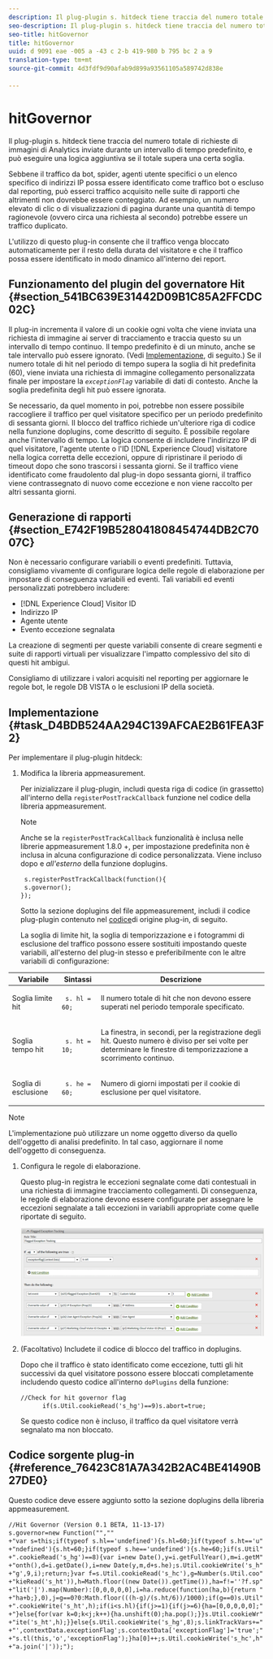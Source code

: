 ```yaml
---
description: Il plug-plugin s. hitdeck tiene traccia del numero totale di richieste di immagini di Analytics inviate durante un intervallo di tempo predefinito, e può eseguire una logica aggiuntiva se il totale supera una certa soglia.
seo-description: Il plug-plugin s. hitdeck tiene traccia del numero totale di richieste di immagini di Analytics inviate durante un intervallo di tempo predefinito, e può eseguire una logica aggiuntiva se il totale supera una certa soglia.
seo-title: hitGovernor
title: hitGovernor
uuid: d 9091 eae -005 a -43 c 2-b 419-980 b 795 bc 2 a 9
translation-type: tm+mt
source-git-commit: 4d3fdf9d90afab9d899a93561105a589742d838e

---
```



# hitGovernor

Il plug-plugin s. hitdeck tiene traccia del numero totale di richieste di immagini di Analytics inviate durante un intervallo di tempo predefinito, e può eseguire una logica aggiuntiva se il totale supera una certa soglia.

Sebbene il traffico da bot, spider, agenti utente specifici o un elenco specifico di indirizzi IP possa essere identificato come traffico bot o escluso dal reporting, può esserci traffico acquisito nelle suite di rapporti che altrimenti non dovrebbe essere conteggiato. Ad esempio, un numero elevato di clic o di visualizzazioni di pagina durante una quantità di tempo ragionevole (ovvero circa una richiesta al secondo) potrebbe essere un traffico duplicato.

L'utilizzo di questo plug-in consente che il traffico venga bloccato automaticamente per il resto della durata del visitatore e che il traffico possa essere identificato in modo dinamico all'interno dei report.

## Funzionamento del plugin del governatore Hit {#section_541BC639E31442D09B1C85A2FFCDC02C}

Il plug-in incrementa il valore di un cookie ogni volta che viene inviata una richiesta di immagine ai server di tracciamento e traccia questo su un intervallo di tempo continuo. Il tempo predefinito è di un minuto, anche se tale intervallo può essere ignorato. (Vedi [Implementazione](../../../implement/js-implementation/plugins/hitgovernor.md#task_D4BDB524AA294C139AFCAE2B61FEA3F2), di seguito.) Se il numero totale di hit nel periodo di tempo supera la soglia di hit predefinita (60), viene inviata una richiesta di immagine collegamento personalizzata finale per impostare la *`exceptionFlag`* variabile di dati di contesto. Anche la soglia predefinita degli hit può essere ignorata.

Se necessario, da quel momento in poi, potrebbe non essere possibile raccogliere il traffico per quel visitatore specifico per un periodo predefinito di sessanta giorni. Il blocco del traffico richiede un'ulteriore riga di codice nella funzione doplugins, come descritto di seguito. È possibile regolare anche l'intervallo di tempo. La logica consente di includere l'indirizzo IP di quel visitatore, l'agente utente o l'ID [!DNL Experience Cloud] visitatore nella logica corretta delle eccezioni, oppure di ripristinare il periodo di timeout dopo che sono trascorsi i sessanta giorni. Se il traffico viene identificato come fraudolento dal plug-in dopo sessanta giorni, il traffico viene contrassegnato di nuovo come eccezione e non viene raccolto per altri sessanta giorni.

## Generazione di rapporti  {#section_E742F19B528041808454744DB2C7007C}

Non è necessario configurare variabili o eventi predefiniti. Tuttavia, consigliamo vivamente di configurare logica delle regole di elaborazione per impostare di conseguenza variabili ed eventi. Tali variabili ed eventi personalizzati potrebbero includere:

* [!DNL Experience Cloud] Visitor ID
* Indirizzo IP
* Agente utente
* Evento eccezione segnalata

La creazione di segmenti per queste variabili consente di creare segmenti e suite di rapporti virtuali per visualizzare l'impatto complessivo del sito di questi hit ambigui.

Consigliamo di utilizzare i valori acquisiti nel reporting per aggiornare le regole bot, le regole DB VISTA o le esclusioni IP della società.

## Implementazione {#task_D4BDB524AA294C139AFCAE2B61FEA3F2}

Per implementare il plug-plugin hitdeck:

1. Modifica la libreria appmeasurement.

   Per inizializzare il plug-plugin, includi questa riga di codice (in grassetto) all'interno della `registerPostTrackCallback` funzione nel codice della libreria appmeasurement.

   >[!NOTE]
   >
   >Anche se la `registerPostTrackCallback` funzionalità è inclusa nelle librerie appmeasurement 1.8.0 +, per impostazione predefinita non è inclusa in alcuna configurazione di codice personalizzata. Viene incluso dopo e *all'esterno* della funzione doplugins.

   ```
    s.registerPostTrackCallback(function(){ 
    s.governor();
   }); 
   ```

   Sotto la sezione doplugins del file appmeasurement, includi il codice plug-plugin contenuto nel [codice](../../../implement/js-implementation/plugins/hitgovernor.md#reference_76423C81A7A342B2AC4BE41490B27DE0)di origine plug-in, di seguito.

   La soglia di limite hit, la soglia di temporizzazione e i fotogrammi di esclusione del traffico possono essere sostituiti impostando queste variabili, all'esterno del plug-in stesso e preferibilmente con le altre variabili di configurazione:

<table id="table_9959A40F5F0B40B39DB86E21D03E25FD"> 
 <thead> 
  <tr> 
   <th colname="col1" class="entry"> Variabile </th> 
   <th colname="col2" class="entry"> Sintassi </th> 
   <th colname="col3" class="entry"> Descrizione </th> 
  </tr> 
 </thead>
 <tbody> 
  <tr> 
   <td colname="col1"> <p>Soglia limite hit </p> </td> 
   <td colname="col2"> <p> <code> s. hl = 60; </code> </p> </td> 
   <td colname="col3"> <p>Il numero totale di hit che non devono essere superati nel periodo temporale specificato. </p> </td> 
  </tr> 
  <tr> 
   <td colname="col1"> <p>Soglia tempo hit </p> </td> 
   <td colname="col2"> <p> <code> s. ht = 10; </code> </p> </td> 
   <td colname="col3"> <p>La finestra, in secondi, per la registrazione degli hit. Questo numero è diviso per sei volte per determinare le finestre di temporizzazione a scorrimento continuo. </p> </td> 
  </tr> 
  <tr> 
   <td colname="col1"> <p>Soglia di esclusione </p> </td> 
   <td colname="col2"> <p> <code> s. he = 60; </code> </p> </td> 
   <td colname="col3"> <p>Numero di giorni impostati per il cookie di esclusione per quel visitatore. </p> </td> 
  </tr> 
 </tbody> 
</table>

>[!NOTE]
>
>L'implementazione può utilizzare un nome oggetto diverso da quello dell'oggetto di analisi predefinito. In tal caso, aggiornare il nome dell'oggetto di conseguenza.

1. Configura le regole di elaborazione.

   Questo plug-in registra le eccezioni segnalate come dati contestuali in una richiesta di immagine tracciamento collegamenti. Di conseguenza, le regole di elaborazione devono essere configurate per assegnare le eccezioni segnalate a tali eccezioni in variabili appropriate come quelle riportate di seguito.

   ![](assets/hitgov-config.png)

1. (Facoltativo) Includete il codice di blocco del traffico in doplugins.

   Dopo che il traffico è stato identificato come eccezione, tutti gli hit successivi da quel visitatore possono essere bloccati completamente includendo questo codice all'interno `doPlugins` della funzione:

   ```
   //Check for hit governor flag 
         if(s.Util.cookieRead('s_hg')==9)s.abort=true;
   ```

   Se questo codice non è incluso, il traffico da quel visitatore verrà segnalato ma non bloccato.

## Codice sorgente plug-in {#reference_76423C81A7A342B2AC4BE41490B27DE0}

Questo codice deve essere aggiunto sotto la sezione doplugins della libreria appmeasurement.

```
//Hit Governor (Version 0.1 BETA, 11-13-17) 
s.governor=new Function("","" 
+"var s=this;if(typeof s.hl=='undefined'){s.hl=60;}if(typeof s.ht=='u" 
+"ndefined'){s.ht=60;}if(typeof s.he=='undefined'){s.he=60;}if(s.Util" 
+".cookieRead('s_hg')==8){var i=new Date(),y=i.getFullYear(),m=i.getM" 
+"onth(),d=i.getDate(),i=new Date(y,m,d+s.he);s.Util.cookieWrite('s_h" 
+"g',9,i);return;}var f=s.Util.cookieRead('s_hc'),g=Number(s.Util.coo" 
+"kieRead('s_ht')),h=Math.floor((new Date()).getTime()),ha=f!=''?f.sp" 
+"lit('|').map(Number):[0,0,0,0,0],i=ha.reduce(function(ha,b){return " 
+"ha+b;},0),j=g==0?0:Math.floor(((h-g)/(s.ht/6))/1000);if(g==0)s.Util" 
+".cookieWrite('s_ht',h);if(i<s.hl){if(j>=1){if(j>=6){ha=[0,0,0,0,0];" 
+"}else{for(var k=0;k<j;k++){ha.unshift(0);ha.pop();}}s.Util.cookieWr" 
+"ite('s_ht',h);}}else{s.Util.cookieWrite('s_hg',8);s.linkTrackVars+=" 
+"',contextData.exceptionFlag';s.contextData['exceptionFlag']='true';" 
+"s.tl(this,'o','exceptionFlag');}ha[0]++;s.Util.cookieWrite('s_hc',h" 
+"a.join('|'));"); 
```

